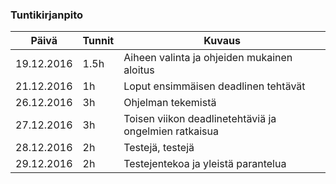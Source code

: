 ### Tuntikirjanpito
Päivä | Tunnit | Kuvaus
--------------- | ----- | ------
19.12.2016 | 1.5h | Aiheen valinta ja ohjeiden mukainen aloitus
21.12.2016 | 1h | Loput ensimmäisen deadlinen tehtävät
26.12.2016 | 3h | Ohjelman tekemistä
27.12.2016 | 3h | Toisen viikon deadlinetehtäviä ja ongelmien ratkaisua
28.12.2016 | 2h | Testejä, testejä
29.12.2016 | 2h | Testejentekoa ja yleistä parantelua

